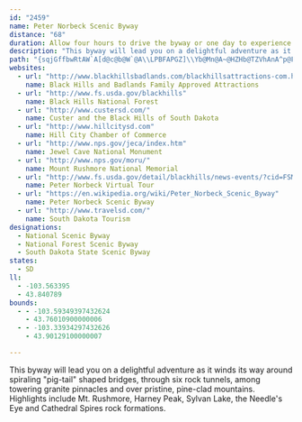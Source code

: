 ```yaml
---
id: "2459"
name: Peter Norbeck Scenic Byway
distance: "68"
duration: Allow four hours to drive the byway or one day to experience the entire byway.
description: "This byway will lead you on a delightful adventure as it winds its way around spiraling \"pig-tail\" shaped bridges, through six rock tunnels, among towering granite pinnacles and over pristine, pine-clad mountains. Highlights include Mt. Rushmore, Harney Peak, Sylvan Lake, the Needle's Eye and Cathedral Spires rock formations."
path: "{sqjGffbwRtAW`A[d@c@b@W`@A\\LPBFAPGZ]\\Yb@Mn@A~@HZHb@TZVhAnA^p@FRJd@Jn@BN\\|@vB|BZZhBdBXf@Pt@h@jA`@t@N`@x@tC\\x@Jb@@VM|@]rAKpAYjC{@fEC`@Ab@Fh@Pr@t@zAxA`Bn@fAZdAxCjGdB`DNXLPb@h@h@j@PJlAd@nBZj@Rx@l@lFzK~MzMhEvEf@dAd@zBn@`FRp@p@~@|AtArAbBxAx@fC\\tD`ApBlAt@|@RFnFn@l@PbAnA~GzLrAt@|BBn@N|@n@hApCnAtArEN`Fi@ZBrB~@pFZfCjAnD\\zETd@KnRiPvBkAdBg@n@JhC~BVJp@BbDUx@e@rB{BhKkCzAAjDr@tAHtJAhGa@nAL`AZdAr@lAP~FKjD[rEP~@QrO{FzMgGnB_@lHy@jIObW~BbCNxBErB]pBw@jPoJbBm@hAKRNxBVrHj@~@gOXeHAaKO}Gw@qIsGqh@mCoVOqCCsC|@}]CcOWmHs@eKqFu^oAkLImCBaB^{CtDyOvBcIlAeGn@yGd@gJB{DMiEAW`AcA\\m@|AmFd@eA~@oAnCeBpDwGReAn@yHdAgETgBQ{IHyAT_AT]TGhA`@v@?hA[^i@Dk@K]iByCYs@?wB^oE_@qCNw@`@w@\\U~@AHGB[W_@iCm@[Sy@aBScAEm@d@oF^}Ab@c@rEcCXYHYHy@y@aEgEmKU_@cAoA_As@w@OkA?iAa@q@y@g@yAY]SGcAFeAl@cBjDc@vCoBxCoAnAc@Fu@Mo@UcC_Bq@SLiCN}@rDcIh@}Bd@wF?c@[kAyBkCYo@OoB?gAx@_CJk@HsEX}CrA}Cx@uC~@eEz@oC|EoJb@wAXwDJS`EgC^q@RoA?aFDkATaBhAwCv@_AZm@R_ANgDNgAJg@fAqBn@aBPiBEaCLyBhBoFn@wCnCyPx@oBb@]n@KlCR~@I~@{@l@kAP}DAsAIoBc@{CeCgMcBmHiAiHUmB?iAJiAj@cBjB}DToAMcBqA_EO}@CmADuBl@eCH{BGwAk@{@_A_AcAm@_B@sCjAc@FoA[mB}@e@[m@y@gCqFyB_B{@sAWmE{A}DS{@Es@DyBb@qG^wE^kCBsASuAcCiIIcA?y@RsAHyBc@wGCoBNoB\\cBDcAKs@Y]YKoA?i@SMSQaA?w@TeAxBcEHq@EiAOm@MScEmAcAs@k@{@o@oBS_Ao@gFcByE}A{Go@eBuAkCc@iAe@{EY}Aw@iAo@c@oBi@s@eAYmAe@qEo@sByAkDSy@KgBEoDSwAUc@}BoCe@yAIeADw@ZuAlPaX^eBDe@CmAQ}@Ys@s@q@eA[iDCgAQk@WmBaB{KsLo@yBM_AA_BJeArAyEEgBDqFr@wAh@q@p@Y`F{@vCeB~Ac@h@q@NeA?c@}@oFGwCMyAo@gBe@k@c@Ym@EoCNwF~@iBS_AcAOe@]gBb@qBbAaDlJiXr@aBxB_ErCsC~AcAfDkApD{C^e@nA}BZ_@f@Sz@Ev@R`@d@r@bCh@r@x@@n@]lB{Et@mCl@_Fx@{DXqBt@wJbAuDXc@z@_AfBy@`@Kb@?pDh@^Cn@a@r@sAj@qBHgBi@q_@H_Bh@_BhBiBx@kAtAyGxBuFzByEVoAR_BlA{OXgATi@`@e@pDwCl@eADw@MsAi@eCeAsC]yAGy@x@{KZcCE}FOmBoBsHkCuIOiAF}CIs@i@q@_@CkCtAaAQaAiAuCmCc@sAUkCYqAi@q@yAaAo@m@c@aAOw@UeEHgANa@bDgFR}AGuAeAkBc@eAUoAI_At@gTV_CX_ADo@MkBe@{@y@_@eBScBFcDiA{JgBiBi@aBoAsIeK_B}Aq@f@eBj@oB?y@L_@ZY`@S`BSxNEl@Ul@e@Vm@?cBwBs@Wk@Hu@^y@t@c@dAMnAAhBSh@c@ZWFiACwBe@e@Hc@l@yDdDYd@iAxDUTi@Bs@k@e@Em@JeAlBs@b@cCc@_ADwIfEg@b@kB|BaBb@eAJYCUOOw@Z{AAw@Ma@UQo@FmB~@cGfEi@h@qAhBq@\\iAGo@a@i@aAWyBOg@YSW?SNu@fDsA|EUV]Ac@s@a@aCCw@TiCEkGd@cUAuCoAsG}AsEu@iAi@W]C{@DiAV_GpB{Cx@gALmHPy@EwAc@k@[}CqCcAO_ALoRhH}@p@e@hAOpAm@vB[nCS`@u@j@yCl@c@ZUr@ErCOt@y@vA}VjKmEdDs@Ho@o@Ia@IqCU_Bc@aA_AYgBBmNh@eG~Ae@RcB|Ak@jAqApAaAj@iARc@Xy@jBIx@[hJ]zAYX[Ni@CsBwDi@q@e@Um@Re@fAIrA]|BLxEOz@]tAuB|Fo@tDNtBhClMHrBIdCi@tD_@dAsBrD}@X_CFe@J_@V}A`BsEzIcDvJo@n@wAh@}Il@yA@y@MmBs@u@KiB@uIuB_BKyB`@cAp@g@|@WdAeD~PWfC@pA|@jGDr@El@Sj@yApC{@tCs@t@iAx@_@f@O|Bm@hCB~CX|GOzAg@jC[x@i@~@o@h@_@NcAAiA[sDe@wDPe@ZmDxFERQ~HVlATf@l@t@xDhAh@fAD^SdB[p@i@TaDO{@r@Sf@ElBHn@pF~K^vBC`AKl@s@dCMx@AlEUr@kBbAk@n@Yp@[tBC~BSpA[r@aEtF_DnBoAfC]Xe@Hs@Gs@UOSQy@i@kAm@eAiEaF]Q[AYJOTIb@?p@bCnF|@bE?hA]lAeAhBcBlFoApCWtAKjB]lB{AfDmChCsEbGcB`Be@RaAPsHKmCh@yDi@m@D_ArAk@lEIbCZbCDdAKl@}@hA[t@i@xBEhBX|CDxAO~AcAjC[fBCbFlAnFPlB?x@KhAH~DWz@kAbAYl@Ml@L~@jI|IhA`BhA|CNz@Ct@k@~As@z@i@^{E~A{BrA}Bp@cEv@o@d@cAXsANcA^oA`G_ChDJ`EStB_@|AEt@b@HZ_@Bw@XsAz@kClA_CnBiArBu@r@w@N~@_A`AsB`By@`DHrBt@|Ah@m@u@kCTuAxAcAxAyA^KHp@}CzC[j@j@P|@_@h@sA`@e@vAy@^_Bh@]n@FBx@a@`DLj@h@ZlDv@rC_AzBNpA?bBr@dAhAH`@@l@i@dE@d@]bBo@bAsA~@mC`C_BX{FmAkCpBmCH_BRaAb@kArAUrAgAzBs@x@_Ap@u@Vc@^i@vEAvAIv@]b@QB}@Mo@_@yBw@s@Gi@Su@sAMo@AmADk@d@oCf@q@d@_@nA_@R]J}ARYEk@a@mBKAyEbBy@HsBSwGiBi@i@gCuKu@wAcCkBiAQc@Ds@z@[v@e@zBDpEJ~Ar@tECp@GRWDa@a@}@mBSs@EYDqC\\eC?cAUoBOMc@Ac@FQP]`ADtBRjA?~AKjAa@~Ae@~@o@RwCpByA@iAOuDkAyAy@i@_@g@W_@?UB[TWf@[fAe@hBa@pAUp@Ud@IJQLKDE?C?KCECEAGGIOCG?GAK?E@M@IDOHQDEPID?H?FDBFBJ?NCJIHIHUHKBOB]Fk@Ng@H[B]?SCKCQGQKu@k@m@]{AiAqBaBg@o@O[g@_Ay@eAYSu@s@cAk@aAe@i@EU@QJQTOb@Kp@MrAId@Of@OTWPSBYGOSGQ?g@IKFa@Ma@o@y@g@m@o@k@YQ[I[?_@H]VWl@Mx@YnAMZONKBG@I?KGMKIMGOGa@EYEUUa@]S}@Y{AS{B_@gAQq@NKDMDKFKHKHJXXz@H`@BVBt@Ar@E|@E`@?PI^Ib@Mf@_@bAqAdDiAvCm@hBOdAAr@Bp@Hd@Pr@|@~ARd@BF\\z@N|@F`@LxBDl@Nl@Nh@Tb@T^PVXZpApAZVx@f@VJp@Rr@Jj@Hf@@^AJ?VCb@El@Or@Wt@YhAc@hAc@hAe@dAa@`A[\\GZAt@Dz@VrAt@f@f@b@v@Ld@Fb@Fn@?b@Et@M|@QhAMz@Iv@Ct@?^B`ADf@BTFXFVL\\`@x@hAvAhArANNPRj@b@XPZJNBn@BZCLEPITMd@_@n@k@x@_@\\Ib@Ab@BR?VBRDp@`@ZTZ`@LRr@pAb@~@Tv@Ht@@d@?VAZGv@ETGV]`A_@j@MPOJYNUJOFOBg@D]DQHMD]^KVCZAT@P@NLf@Lv@FZFZHTNZx@nAXp@f@~Ax@fCTv@Lf@Hf@@J@d@@VAPCXKh@Qb@S^]`@EDa@ZIBIBM@S?WAWEQGOGYMYQSOUUe@e@IKIGWMKCQ?gETm@Hs@TmB~@sAr@e@`@WX}@tAq@x@YT[Rk@Pe@Fs@E{AF]D]Ja@Ts@l@{@z@iAt@c@Rc@Nu@Va@Ty@z@Wh@Sr@M|@Eh@ExBMhAQt@S^SVk@j@IFeEfDaCjB[\\UNm@p@KPSb@K\\GVETEp@ATTdJ@hBJjDHbB@t@@l@AfAEdAMzAQjAUjAkBjFcD`JGNa@^YNQH_ADQ?WEa@Ky@QyBa@iA@o@PQNUX[f@Q`@KXKXS\\ORONUNo@NSBU?WAUGk@WuBgAy@Wy@Q}@Cg@@c@Hm@Ng@ZYT]`@_@l@e@hAeAvCg@rAe@dAsAhCeC~D[f@iAdB]p@Qh@IZSjAEx@@^Bt@Dh@Db@dA|I\\rCXtCHp@@n@Bx@AXCt@E`@EXMd@cEpRu@vE[zC{Bz[GpDJ`B^xC\\pAvY|{@h@fEDhFSnDu@|CcApCgF|IcAbCy@nEQ`DOlHO~AyAtDcAdAiBjAsB`E_@jAS~AE`C@lHGvAc@lC_@nA}BlG[vACbBJdBL^bC`GTx@XtB?`AhA|H~@rDl@rBjArCvFpLr@pCRpAPbCB`EOvBiBzNOhEDbEP|CVrB|EdWzA|G\\`An@zAjFbJrCvF|HdTd@`BT~AB|@KlBi@nBqA~AiErDiAfBk@|AqAhIo@pCgLtc@c@jBKfACjAR|Bt@hCh@bApHhKb@pAz@vE^bAr@t@vGtFlAdB~@rB^hBHh@CjBhADxD~@nG`E^qADo@EwA}AsFOsA?uADo@l@oBxAmAbBaDTcA|A{CnB{BlA]d@?r@Rt@p@fIpJnABfAQ~@q@b@q@d@eBNiA^uLN}@b@cAnAw@rAIr@QzBqAb@_@l@}@rHgNl@]x@D^b@T|@RnEVh@pAb@jQsBrCDfANtSpSd@n@v@hBx@nFDpAx@jB~@r@|AXvHmCZEpADv@PrB`AnKxGn@FXEXU^w@hBuLn@eCb@iA^g@Z]`@K~DGlBOzJkFhByBdAiDvA{BtBsBzEkCtFsBv@i@bAc@Pi@LiBNs@^kAb@s@ZMbBBrDn@bABbC[PBLLBb@GLKFiBNs@hA[XqANq@Iw@NQb@?|@TZh@HzBi@jBDrBi@t@BrA|@lCpAtA`@H\\ULgDQ}DLSHKTD^HDb@]`@G`Gb@t@Xh@IVJjB~Ax@|Ab@XlANn@KT[Z_Ap@cAZMbAEHc@c@yAD{@Nc@r@_A~@O|@i@Ze@Lq@?_@m@_B[}A_@e@qB_AYWQa@YgBgAeCG}@DYr@sBDqAd@mAhAYRc@\\oFXcDNcAPu@Py@n@{AjBkDNQNMNKRGPCJ?L@^Dl@B`@ETOT[Lc@Fi@A_BB]Ja@^{@xDuD?S?KCOCMIQMOSQQKQCK?m@Nc@LiAXSFSDy@VMBO@G@M?ICKEKCUSOOMUM]Ms@Ce@?W?G?KBWN_APw@`@yAhAgDL[Zs@JWXg@Vm@FMR_@T[b@k@XY`@a@~@q@^W\\Yt@e@Vi@Tq@He@HSD[B[Ma@IIEIKIq@AI@]@c@@UA]OUSOMYy@UkAc@eCa@qC_BaHQ}@MaAK]MYa@m@o@m@SUGSCIASBULi@J[FWLa@To@HYJm@@YBoA?w@AYAUAQaAgEOu@s@qBUg@CW?YNc@XERBtBvAHHLDTDNAPCLIPOZc@JOPOTGTCVELEFGDSF]FiC?SIM[c@i@_AWyAM_@Uu@c@qAAU@KDMNU`AGTc@Jy@CeAW}@GS?W@KJQ`@Cr@?hA]tAYz@]Pc@By@Ao@Q{@g@gA_AaBcBgBuCkCc@y@C]Bq@N_@JKXWr@?ZHh@\\Tf@DFBFFFL@D?DALEHAz@a@LCL?JDZHPDP@d@@DABCBG@EAICGEGGGGAcBqAMQOSEEgB_@{Ag@CCCCACBQBKBA@?x@VXDFBx@KNEh@c@l@o@b@YdBgAJGLGB?B?B@LFHHBFBHBPBN@FAXETATAP?TBPDRDJDPPR`@RLDNBR@VA`@Iz@m@nF_CfAsAXc@Ve@TSN]Jq@J_ALg@Vc@lCuBz@Md@SZOROd@gALU`@Yl@Wb@KRCd@?HAXIRMHKLWX_BDy@AwA?_@IsAM{@AWBWR]JK\\IL@TFXVn@j@z@d@j@J^APA\\ONKFGDOFOLYHW`@k@TS`@m@`@q@TULINCPCb@ILGRSFUNm@Bk@TmAFSb@_B\\_Ad@_AZa@~@y@`@O`AGt@N\\Nt@n@\\TVHj@Bp@Gj@MXQNUHS@UC]Qa@Qq@Ka@A[?SDYFSTk@HOZYNMVML?XBxDvB|AbAz@@bB]VC`@@VPZXd@XZNRFRCPK^_@Za@Po@t@aCP_ALc@DOF[BW@_@@YAKIg@Si@_@k@QYa@o@QWSYa@o@kBuFIc@ByDG_AqBoK]e@eAc@gAEkA[Y[w@kBAeAr@gC?iBa@kAkA}AOg@Iy@BeDWcD_@mAuAwCOy@OiINs@~@aCh@aBhAqMIkBs@aB[sAc@wBY}BAqB~@uDNqBEeAm@kBEy@H[Z]|Bw@hAwAXq@^uBNmD|@eJNu@Z}@b@g@n@]rGsAv@EdDJ|BeBTo@BwAe@gBw@kAuBcB_@k@W}@Ay@NuBjA{F?]a@uFg@mAQ}@Io@?w@Hc@n@m@~@[hBWr@?b@JbCtAn@Gr@W~@q@^i@Nk@NaCx@_IXeFEwA]oD?eAHeAbAyAFk@EUQWgBQYUKYYyE_@mEgAgGGmA?eBJ_AdAqF|AoLEuAoA}ED{Bj@{BvA}B~C{CfDaEr@OzBCzAuA~@_@zBg@zAy@hB_D^_BD{AKyLDoDPwAp@mAn@s@hByA@yBQ{BHy@TSr@C`B^|@h@vFpE~@Vl@KfGeIx@_@nDo@l@[d@s@bBqFd@_Ax@YdAD\\LhApARFV?r@a@h@s@Rg@NoA@o@QqGHcAJo@|@{APm@\\_DN]TMb@?jArA|@N|@[t@k@nCuCh@_AReAI{@[m@a@Y_Di@yFmBc@k@_@}@_@_BOsF?gBNiBx@oDNwBIcBo@oCy@[wBQk@y@ScADiAb@eCXm@dAeAfASn@HzA|@`AFt@Ib@Qh@HVt@Od@Y`@WbA?z@VpAfAtAlAHn@XTdBB`B`@rAf@KhAaCd@Pj@|Ff@~AxD|DlDrCrAt@vFlEzB~AbAf@xAb@lCPrB`@r@f@xC|AlAHd@h@ZtARvAXz@|@x@xEA|@~@xAz@lHxCfFtC~@jAh@Vx@G~@[|A^hEjDlCvA`@A`D`@h@Ex@q@dA{B\\c@XQxBOn@RlAfA`C|EpA`BtD~BhKhEhFpEvAz@bDrA~Dl@vE^`EAn@Nr@|@bCtH^^d@??@"
websites:
  - url: "http://www.blackhillsbadlands.com/blackhillsattractions-com.html"
    name: Black Hills and Badlands Family Approved Attractions
  - url: "http://www.fs.usda.gov/blackhills"
    name: Black Hills National Forest
  - url: "http://www.custersd.com/"
    name: Custer and the Black Hills of South Dakota
  - url: "http://www.hillcitysd.com"
    name: Hill City Chamber of Commerce
  - url: "http://www.nps.gov/jeca/index.htm"
    name: Jewel Cave National Monument
  - url: "http://www.nps.gov/moru/"
    name: Mount Rushmore National Memorial
  - url: "http://www.fs.usda.gov/detail/blackhills/news-events/?cid=FSM9_012982"
    name: Peter Norbeck Virtual Tour
  - url: "https://en.wikipedia.org/wiki/Peter_Norbeck_Scenic_Byway"
    name: Peter Norbeck Scenic Byway
  - url: "http://www.travelsd.com/"
    name: South Dakota Tourism
designations:
  - National Scenic Byway
  - National Forest Scenic Byway
  - South Dakota State Scenic Byway
states:
  - SD
ll:
  - -103.563395
  - 43.840789
bounds:
  - - -103.59349397432624
    - 43.76010900000006
  - - -103.33934297432626
    - 43.90129100000007

---
```


This byway will lead you on a delightful adventure as it winds its way around spiraling "pig-tail" shaped bridges, through six rock tunnels, among towering granite pinnacles and over pristine, pine-clad mountains. Highlights include Mt. Rushmore, Harney Peak, Sylvan Lake, the Needle's Eye and Cathedral Spires rock formations.
